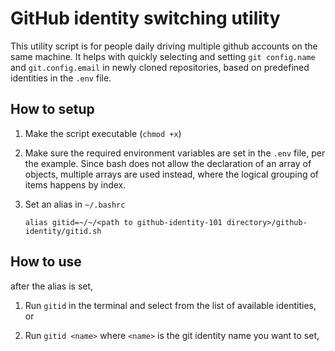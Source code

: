 # GitHub identity switching utility

This utility script is for people daily driving multiple github accounts on the same machine. It helps with quickly selecting and setting `git config.name` and `git.config.email` in newly cloned repositories, based on predefined identities in the `.env` file. 

## How to setup

1. Make the script executable (`chmod +x`)

1. Make sure the required environment variables are set in the `.env` file, per the example. Since bash does not allow the declaration of an array of objects, multiple arrays are used instead, where the logical grouping of items happens by index.

1. Set an alias in `~/.bashrc`
    ```
    alias gitid=~/~/<path to github-identity-101 directory>/github-identity/gitid.sh
    ```

## How to use

after the alias is set,

1. Run `gitid` in the terminal and select from the list of available identities, or

1. Run `gitid <name>` where `<name>` is the git identity name you want to set,
